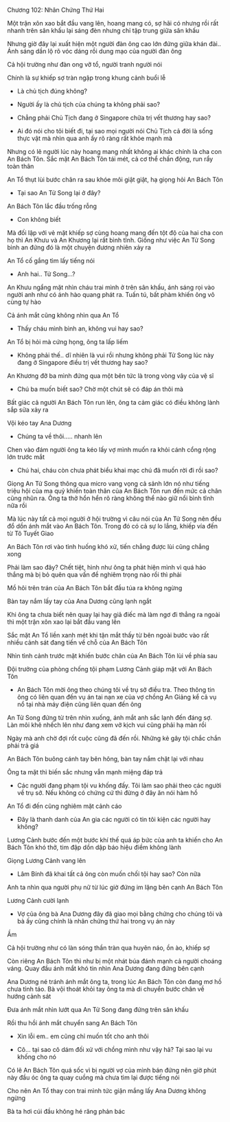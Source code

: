 




Chương 102: Nhân Chứng Thứ Hai

Một trận xôn xao bắt đầu vang lên, hoang mang có, sợ hãi có nhưng rồi rất nhanh trên sân khấu lại sáng đèn nhưng chỉ tập trung giữa sân khấu

Nhưng giờ đây lại xuất hiện một người đàn ông cao lớn đứng giữa khán đài.. Ánh sáng dần lộ rõ vóc dáng rồi dung mạo của người đàn ông

Cả hội trường như đàn ong vỡ tổ, người tranh người nói

Chính là sự khiếp sợ tràn ngập trong khung cảnh buổi lễ

- Là chủ tịch đúng không?

- Người ấy là chủ tịch của chúng ta không phải sao?

- Chẳng phải Chủ Tịch đang ở Singapore chữa trị vết thương hay sao?

- Ai đó nói cho tôi biết đi, tại sao mọi người nói Chủ Tịch cả đời là sống thực vật mà nhìn qua anh ấy rõ ràng rất khỏe mạnh mà

Nhưng có lẽ người lúc này hoang mang nhất không ai khác chính là cha con An Bách Tôn. Sắc mặt An Bách Tôn tái mét, cả cơ thể chấn động, run rẩy toàn thân

An Tổ thụt lùi bước chân ra sau khóe môi giật giật, hạ giọng hỏi An Bách Tôn

- Tại sao An Tử Song lại ở đây?

An Bách Tôn lắc đầu trống rỗng

- Con không biết


Mà đối lập với vẻ mặt khiếp sợ cùng hoang mang đến tột độ của hai cha con họ thì An Khưu và An Khương lại rất bình tĩnh. Giống như việc An Tử Song bình an đứng đó là một chuyện đương nhiên xảy ra

An Tổ cố gắng tìm lấy tiếng nói

- Anh hai.. Tử Song...?

An Khưu ngẩng mặt nhìn cháu trai mình ở trên sân khấu, ánh sáng rọi vào người anh như có ánh hào quang phát ra. Tuấn tú, bất phàm khiến ông vô cùng tự hào

Cả ánh mắt cũng không nhìn qua An Tổ

- Thấy cháu mình bình an, không vui hay sao?

An Tổ bị hỏi mà cứng họng, ông ta lấp liếm

- Không phải thế.. dĩ nhiên là vui rồi nhưng không phải Tử Song lúc này đang ở Singapore điều trị vết thương hay sao?

An Khương đỡ ba mình đứng qua một bên tức là trong vòng vây của vệ sĩ

- Chú ba muốn biết sao? Chờ một chút sẽ có đáp án thôi mà

Bất giác cả người An Bách Tôn run lên, ông ta cảm giác có điều không lành sắp sửa xảy ra

Vội kéo tay Ana Dương

- Chúng ta về thôi..... nhanh lên

Chen vào đám người ông ta kéo lấy vợ mình muốn ra khỏi cánh cổng rộng lớn trước mắt

- Chú hai, cháu còn chưa phát biểu khai mạc chú đã muốn rời đi rồi sao?

Giọng An Tử Song thông qua micro vang vọng cả sảnh lớn nó như tiếng triệu hội của ma quỷ khiến toàn thân của An Bách Tôn run đến mức cả chân cũng nhũn ra. Ông ta thở hổn hển rõ ràng không thể nào giữ nổi bình tĩnh nữa rồi

Mà lúc này tất cả mọi người ở hội trường vì câu nói của An Tử Song nên đều đổ dồn ánh mắt vào An Bách Tôn. Trong đó có cả sự lo lắng, khiếp vía đến từ Tô Tuyết Giao

An Bách Tôn rơi vào tình huống khó xử, tiến chẳng được lùi cũng chẳng xong

Phải làm sao đây? Chết tiệt, hình như ông ta phát hiện mình vì quá háo thắng mà bị bỏ quên qua vấn đề nghiêm trọng nào rồi thì phải


Mồ hôi trên trán của An Bách Tôn bắt đầu túa ra không ngừng

Bàn tay nắm lấy tay của Ana Dương cũng lạnh ngắt

Khi ông ta chưa biết nên quay lại hay giả điếc mà làm ngơ đi thẳng ra ngoài thì một trận xôn xao lại bắt đầu vang lên

Sắc mặt An Tổ liền xanh mét khi tận mắt thấy từ bên ngoài bước vào rất nhiều cảnh sát đang tiến về chỗ của An Bách Tôn

Nhìn tình cảnh trước mặt khiến bước chân của An Bách Tôn lùi về phía sau

Đội trưởng của phòng chống tội phạm Lương Cảnh giáp mặt với An Bách Tôn

- An Bách Tôn mời ông theo chúng tôi về trụ sở điều tra. Theo thông tin ông có liên quan đến vụ án tai nạn xe của vợ chồng An Giảng kể cả vụ nổ tại nhà máy điện cũng liên quan đến ông

An Tử Song đứng từ trên nhìn xuống, ánh mắt anh sắc lạnh đến đáng sợ. Làn môi khẽ nhếch lên như đang xem vở kịch vui cũng phải hạ màn rồi

Ngày mà anh chờ đợi rốt cuộc cũng đã đến rồi. Những kẻ gây tội chắc chắn phải trả giá

An Bách Tôn buông cánh tay bên hông, bàn tay nắm chặt lại với nhau

Ông ta mặt thì biến sắc nhưng vẫn mạnh miệng đáp trả

- Các người đang phạm tội vu khống đấy. Tôi làm sao phải theo các người về trụ sở. Nếu không có chứng cứ thì đừng ở đây ăn nói hàm hồ

An Tổ đi đến cũng nghiêm mặt cảnh cáo

- Đây là thanh danh của An gia các người có tin tôi kiện các người hay không?

Lương Cảnh bước đến một bước khí thế quá áp bức của anh ta khiến cho An Bách Tôn khó thở, tim đập dồn dập báo hiệu điềm không lành

Giọng Lương Cảnh vang lên

- Lâm Bính đã khai tất cả ông còn muốn chối tội hay sao? Còn nữa

Anh ta nhìn qua người phụ nữ từ lúc giờ đứng im lặng bên cạnh An Bách Tôn

Lương Cảnh cười lạnh

- Vợ của ông bà Ana Dương đây đã giao mọi bằng chứng cho chúng tôi và bà ấy cũng chính là nhân chứng thứ hai trong vụ án này

Ầm

Cả hội trường như có làn sóng thần tràn qua huyên náo, ồn ào, khiếp sợ

Còn riêng An Bách Tôn thì như bị một nhát búa đánh mạnh cả người choáng váng. Quay đầu ánh mắt khó tin nhìn Ana Dương đang đứng bên cạnh

Ana Dương né tránh ánh mắt ông ta, trong lúc An Bách Tôn còn đang mơ hồ chưa tỉnh táo. Bà vội thoát khỏi tay ông ta mà di chuyển bước chân về hướng cảnh sát

Đưa ánh mắt nhìn lướt qua An Tử Song đang đứng trên sân khấu

Rồi thu hồi ánh mắt chuyển sang An Bách Tôn

- Xin lỗi em.. em cũng chỉ muốn tốt cho anh thôi

- Cô... tại sao cô dám đối xử với chồng mình như vậy hả? Tại sao lại vu khống cho nó

Có lẽ An Bách Tôn quá sốc vì bị người vợ của mình bán đứng nên giờ phút này đầu óc ông ta quay cuồng mà chưa tìm lại được tiếng nói

Cho nên An Tổ thay con trai mình tức giận mắng lấy Ana Dương không ngừng

Bà ta hơi cúi đầu không hé răng phản bác




